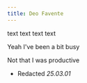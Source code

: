 ```yaml
---
title: Deo Favente
---
```


text text text text

Yeah I've been a bit busy

Not that I was productive

- Redacted *25.03.01*

